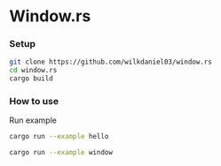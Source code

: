 # Window.rs

### Setup

```bash
git clone https://github.com/wilkdaniel03/window.rs
cd window.rs
cargo build
```

### How to use

Run example
```bash
cargo run --example hello
```
```bash
cargo run --example window
```
